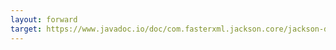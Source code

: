```yaml
---
layout: forward
target: https://www.javadoc.io/doc/com.fasterxml.jackson.core/jackson-databind/latest/
---
```

